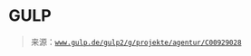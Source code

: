 <!--yml

分类：未分类

日期：2024 年 05 月 27 日 15:16:18

-->

# GULP

> 来源：[`www.gulp.de/gulp2/g/projekte/agentur/C00929028`](https://www.gulp.de/gulp2/g/projekte/agentur/C00929028)
